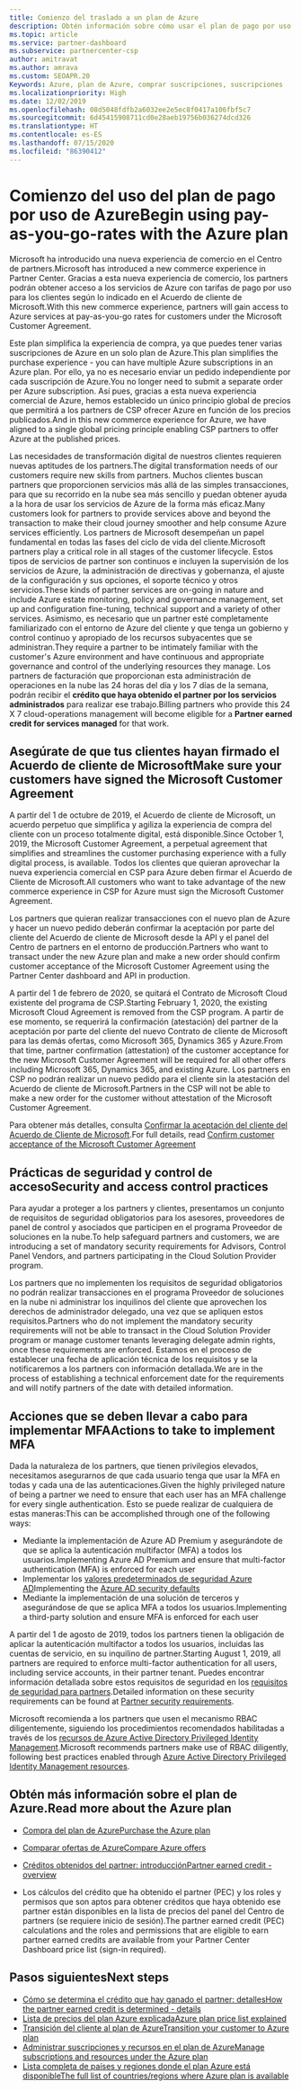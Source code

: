 ```yaml
---
title: Comienzo del traslado a un plan de Azure
description: Obtén información sobre cómo usar el plan de pago por uso de Azure, incluidos los primeros pasos, las precauciones de seguridad y cómo empezar.
ms.topic: article
ms.service: partner-dashboard
ms.subservice: partnercenter-csp
author: amitravat
ms.author: amrava
ms.custom: SEOAPR.20
Keywords: Azure, plan de Azure, comprar suscripciones, suscripciones
ms.localizationpriority: High
ms.date: 12/02/2019
ms.openlocfilehash: 08d5048fdfb2a6032ee2e5ec8f0417a106fbf5c7
ms.sourcegitcommit: 6d45415908711cd0e28aeb19756b036274dcd326
ms.translationtype: HT
ms.contentlocale: es-ES
ms.lasthandoff: 07/15/2020
ms.locfileid: "86390412"
---
```

# <a name="begin-using-pay-as-you-go-rates-with-the-azure-plan"></a><span data-ttu-id="0798e-104">Comienzo del uso del plan de pago por uso de Azure</span><span class="sxs-lookup"><span data-stu-id="0798e-104">Begin using pay-as-you-go-rates with the Azure plan</span></span>

<span data-ttu-id="0798e-105">Microsoft ha introducido una nueva experiencia de comercio en el Centro de partners.</span><span class="sxs-lookup"><span data-stu-id="0798e-105">Microsoft has introduced a new commerce experience in Partner Center.</span></span>  <span data-ttu-id="0798e-106">Gracias a esta nueva experiencia de comercio, los partners podrán obtener acceso a los servicios de Azure con tarifas de pago por uso para los clientes según lo indicado en el Acuerdo de cliente de Microsoft.</span><span class="sxs-lookup"><span data-stu-id="0798e-106">With this new commerce experience, partners will gain access to Azure services at pay-as-you-go rates for customers under the Microsoft Customer Agreement.</span></span>

<span data-ttu-id="0798e-107">Este plan simplifica la experiencia de compra, ya que puedes tener varias suscripciones de Azure en un solo plan de Azure.</span><span class="sxs-lookup"><span data-stu-id="0798e-107">This plan simplifies the purchase experience - you can have multiple Azure subscriptions in an Azure plan.</span></span> <span data-ttu-id="0798e-108">Por ello, ya no es necesario enviar un pedido independiente por cada suscripción de Azure.</span><span class="sxs-lookup"><span data-stu-id="0798e-108">You no longer need to submit a separate order per Azure subscription.</span></span> <span data-ttu-id="0798e-109">Así pues, gracias a esta nueva experiencia comercial de Azure, hemos establecido un único principio global de precios que permitirá a los partners de CSP ofrecer Azure en función de los precios publicados.</span><span class="sxs-lookup"><span data-stu-id="0798e-109">And in this new commerce experience for Azure, we have aligned to a single global pricing principle enabling CSP partners to offer Azure at the published prices.</span></span>

<span data-ttu-id="0798e-110">Las necesidades de transformación digital de nuestros clientes requieren nuevas aptitudes de los partners.</span><span class="sxs-lookup"><span data-stu-id="0798e-110">The digital transformation needs of our customers require new skills from partners.</span></span> <span data-ttu-id="0798e-111">Muchos clientes buscan partners que proporcionen servicios más allá de las simples transacciones, para que su recorrido en la nube sea más sencillo y puedan obtener ayuda a la hora de usar los servicios de Azure de la forma más eficaz.</span><span class="sxs-lookup"><span data-stu-id="0798e-111">Many customers look for partners to provide services above and beyond the transaction to make their cloud journey smoother and help consume Azure services efficiently.</span></span> <span data-ttu-id="0798e-112">Los partners de Microsoft desempeñan un papel fundamental en todas las fases del ciclo de vida del cliente.</span><span class="sxs-lookup"><span data-stu-id="0798e-112">Microsoft partners play a critical role in all stages of the customer lifecycle.</span></span> <span data-ttu-id="0798e-113">Estos tipos de servicios de partner son continuos e incluyen la supervisión de los servicios de Azure, la administración de directivas y gobernanza, el ajuste de la configuración y sus opciones, el soporte técnico y otros servicios.</span><span class="sxs-lookup"><span data-stu-id="0798e-113">These kinds of partner services are on-going in nature and include Azure estate monitoring, policy and governance management, set up and configuration fine-tuning, technical support and a variety of other services.</span></span> <span data-ttu-id="0798e-114">Asimismo, es necesario que un partner esté completamente familiarizado con el entorno de Azure del cliente y que tenga un gobierno y control continuo y apropiado de los recursos subyacentes que se administran.</span><span class="sxs-lookup"><span data-stu-id="0798e-114">They require a partner to be intimately familiar with the customer's Azure environment and have continuous and appropriate governance and control of the underlying resources they manage.</span></span> <span data-ttu-id="0798e-115">Los partners de facturación que proporcionan esta administración de operaciones en la nube las 24 horas del día y los 7 días de la semana, podrán recibir el **crédito que haya obtenido el partner por los servicios administrados** para realizar ese trabajo.</span><span class="sxs-lookup"><span data-stu-id="0798e-115">Billing partners who provide this 24 X 7 cloud-operations management will become eligible for a **Partner earned credit for services managed** for that work.</span></span>

## <a name="make-sure-your-customers-have-signed-the-microsoft-customer-agreement"></a><span data-ttu-id="0798e-116">Asegúrate de que tus clientes hayan firmado el Acuerdo de cliente de Microsoft</span><span class="sxs-lookup"><span data-stu-id="0798e-116">Make sure your customers have signed the Microsoft Customer Agreement</span></span>

<span data-ttu-id="0798e-117">A partir del 1 de octubre de 2019, el Acuerdo de cliente de Microsoft, un acuerdo perpetuo que simplifica y agiliza la experiencia de compra del cliente con un proceso totalmente digital, está disponible.</span><span class="sxs-lookup"><span data-stu-id="0798e-117">Since October 1, 2019, the Microsoft Customer Agreement, a perpetual agreement that simplifies and streamlines the customer purchasing experience with a fully digital process, is available.</span></span> <span data-ttu-id="0798e-118">Todos los clientes que quieran aprovechar la nueva experiencia comercial en CSP para Azure deben firmar el Acuerdo de Cliente de Microsoft.</span><span class="sxs-lookup"><span data-stu-id="0798e-118">All customers who want to take advantage of the new commerce experience in CSP for Azure must sign the Microsoft Customer Agreement.</span></span>

<span data-ttu-id="0798e-119">Los partners que quieran realizar transacciones con el nuevo plan de Azure y hacer un nuevo pedido deberán confirmar la aceptación por parte del cliente del Acuerdo de cliente de Microsoft desde la API y el panel del Centro de partners en el entorno de producción.</span><span class="sxs-lookup"><span data-stu-id="0798e-119">Partners who want to transact under the new Azure plan and make a new order should confirm customer acceptance of the Microsoft Customer Agreement using the Partner Center dashboard and API in production.</span></span>

<span data-ttu-id="0798e-120">A partir del 1 de febrero de 2020, se quitará el Contrato de Microsoft Cloud existente del programa de CSP.</span><span class="sxs-lookup"><span data-stu-id="0798e-120">Starting February 1, 2020, the existing Microsoft Cloud Agreement is removed from the CSP program.</span></span> <span data-ttu-id="0798e-121">A partir de ese momento, se requerirá la confirmación (atestación) del partner de la aceptación por parte del cliente del nuevo Contrato de cliente de Microsoft para las demás ofertas, como Microsoft 365, Dynamics 365 y Azure.</span><span class="sxs-lookup"><span data-stu-id="0798e-121">From that time, partner confirmation (attestation) of the customer acceptance for the new Microsoft Customer Agreement will be required for all other offers including Microsoft 365, Dynamics 365, and existing Azure.</span></span> <span data-ttu-id="0798e-122">Los partners en CSP no podrán realizar un nuevo pedido para el cliente sin la atestación del Acuerdo de cliente de Microsoft.</span><span class="sxs-lookup"><span data-stu-id="0798e-122">Partners in the CSP will not be able to make a new order for the customer without attestation of the Microsoft Customer Agreement.</span></span>

<span data-ttu-id="0798e-123">Para obtener más detalles, consulta [Confirmar la aceptación del cliente del Acuerdo de Cliente de Microsoft](confirm-customer-agreement.md).</span><span class="sxs-lookup"><span data-stu-id="0798e-123">For full details, read [Confirm customer acceptance of the Microsoft Customer Agreement](confirm-customer-agreement.md)</span></span>

## <a name="security-and-access-control-practices"></a><span data-ttu-id="0798e-124">Prácticas de seguridad y control de acceso</span><span class="sxs-lookup"><span data-stu-id="0798e-124">Security and access control practices</span></span>

<span data-ttu-id="0798e-125">Para ayudar a proteger a los partners y clientes, presentamos un conjunto de requisitos de seguridad obligatorios para los asesores, proveedores de panel de control y asociados que participen en el programa Proveedor de soluciones en la nube.</span><span class="sxs-lookup"><span data-stu-id="0798e-125">To help safeguard partners and customers, we are introducing a set of mandatory security requirements for Advisors, Control Panel Vendors, and partners participating in the Cloud Solution Provider program.</span></span>

<span data-ttu-id="0798e-126">Los partners que no implementen los requisitos de seguridad obligatorios no podrán realizar transacciones en el programa Proveedor de soluciones en la nube ni administrar los inquilinos del cliente que aprovechen los derechos de administrador delegado, una vez que se apliquen estos requisitos.</span><span class="sxs-lookup"><span data-stu-id="0798e-126">Partners who do not implement the mandatory security requirements will not be able to transact in the Cloud Solution Provider program or manage customer tenants leveraging delegate admin rights, once these requirements are enforced.</span></span> <span data-ttu-id="0798e-127">Estamos en el proceso de establecer una fecha de aplicación técnica de los requisitos y se la notificaremos a los partners con información detallada.</span><span class="sxs-lookup"><span data-stu-id="0798e-127">We are in the process of establishing a technical enforcement date for the requirements and will notify partners of the date with detailed information.</span></span>

## <a name="actions-to-take-to-implement-mfa"></a><span data-ttu-id="0798e-128">Acciones que se deben llevar a cabo para implementar MFA</span><span class="sxs-lookup"><span data-stu-id="0798e-128">Actions to take to implement MFA</span></span>

<span data-ttu-id="0798e-129">Dada la naturaleza de los partners, que tienen privilegios elevados, necesitamos asegurarnos de que cada usuario tenga que usar la MFA en todas y cada una de las autenticaciones.</span><span class="sxs-lookup"><span data-stu-id="0798e-129">Given the highly privileged nature of being a partner we need to ensure that each user has an MFA challenge for every single authentication.</span></span> <span data-ttu-id="0798e-130">Esto se puede realizar de cualquiera de estas maneras:</span><span class="sxs-lookup"><span data-stu-id="0798e-130">This can be accomplished through one of the following ways:</span></span>

- <span data-ttu-id="0798e-131">Mediante la implementación de Azure AD Premium y asegurándote de que se aplica la autenticación multifactor (MFA) a todos los usuarios.</span><span class="sxs-lookup"><span data-stu-id="0798e-131">Implementing Azure AD Premium and ensure that multi-factor authentication (MFA) is enforced for each user</span></span>
- <span data-ttu-id="0798e-132">Implementar los [valores predeterminados de seguridad Azure AD](https://docs.microsoft.com/azure/active-directory/conditional-access/concept-conditional-access-security-defaults)</span><span class="sxs-lookup"><span data-stu-id="0798e-132">Implementing the [Azure AD security defaults](https://docs.microsoft.com/azure/active-directory/conditional-access/concept-conditional-access-security-defaults)</span></span>
- <span data-ttu-id="0798e-133">Mediante la implementación de una solución de terceros y asegurándose de que se aplica MFA a todos los usuarios.</span><span class="sxs-lookup"><span data-stu-id="0798e-133">Implementing a third-party solution and ensure MFA is enforced for each user</span></span>

<span data-ttu-id="0798e-134">A partir del 1 de agosto de 2019, todos los partners tienen la obligación de aplicar la autenticación multifactor a todos los usuarios, incluidas las cuentas de servicio, en su inquilino de partner.</span><span class="sxs-lookup"><span data-stu-id="0798e-134">Starting August 1, 2019, all partners are required to enforce multi-factor authentication for all users, including service accounts, in their partner tenant.</span></span> <span data-ttu-id="0798e-135">Puedes encontrar información detallada sobre estos requisitos de seguridad en los [requisitos de seguridad para partners](https://docs.microsoft.com/partner-center/partner-security-requirements).</span><span class="sxs-lookup"><span data-stu-id="0798e-135">Detailed information on these security requirements can be found at [Partner security requirements](https://docs.microsoft.com/partner-center/partner-security-requirements).</span></span>

<span data-ttu-id="0798e-136">Microsoft recomienda a los partners que usen el mecanismo RBAC diligentemente, siguiendo los procedimientos recomendados habilitadas a través de los [recursos de Azure Active Directory Privileged Identity Management](https://docs.microsoft.com/azure/active-directory/privileged-identity-management/pim-configure).</span><span class="sxs-lookup"><span data-stu-id="0798e-136">Microsoft recommends partners make use of RBAC diligently, following best practices enabled through [Azure Active Directory Privileged Identity Management resources](https://docs.microsoft.com/azure/active-directory/privileged-identity-management/pim-configure).</span></span>

## <a name="read-more-about-the-azure-plan"></a><span data-ttu-id="0798e-137">Obtén más información sobre el plan de Azure.</span><span class="sxs-lookup"><span data-stu-id="0798e-137">Read more about the Azure plan</span></span>

- [<span data-ttu-id="0798e-138">Compra del plan de Azure</span><span class="sxs-lookup"><span data-stu-id="0798e-138">Purchase the Azure plan</span></span>](purchase-azure-plan.md)

- [<span data-ttu-id="0798e-139">Comparar ofertas de Azure</span><span class="sxs-lookup"><span data-stu-id="0798e-139">Compare Azure offers</span></span>](compare-azure-offers.md)

- [<span data-ttu-id="0798e-140">Créditos obtenidos del partner: introducción</span><span class="sxs-lookup"><span data-stu-id="0798e-140">Partner earned credit - overview</span></span>](partner-earned-credit.md)

- <span data-ttu-id="0798e-141">Los cálculos del crédito que ha obtenido el partner (PEC) y los roles y permisos que son aptos para obtener créditos que haya obtenido ese partner están disponibles en la lista de precios del panel del Centro de partners (se requiere inicio de sesión).</span><span class="sxs-lookup"><span data-stu-id="0798e-141">The partner earned credit (PEC) calculations and the roles and permissions that are eligible to earn partner earned credits are available from your Partner Center Dashboard price list (sign-in required).</span></span>

## <a name="next-steps"></a><span data-ttu-id="0798e-142">Pasos siguientes</span><span class="sxs-lookup"><span data-stu-id="0798e-142">Next steps</span></span> 

- [<span data-ttu-id="0798e-143">Cómo se determina el crédito que hay ganado el partner: detalles</span><span class="sxs-lookup"><span data-stu-id="0798e-143">How the partner earned credit is determined - details</span></span>](partner-earned-credit-explanation.md)
- [<span data-ttu-id="0798e-144">Lista de precios del plan Azure explicada</span><span class="sxs-lookup"><span data-stu-id="0798e-144">Azure plan price list explained</span></span>](azure-plan-price-list.md)
- [<span data-ttu-id="0798e-145">Transición del cliente al plan de Azure</span><span class="sxs-lookup"><span data-stu-id="0798e-145">Transition your customer to Azure plan</span></span>](azure-plan-transition.md)
- [<span data-ttu-id="0798e-146">Administrar suscripciones y recursos en el plan de Azure</span><span class="sxs-lookup"><span data-stu-id="0798e-146">Manage subscriptions and resources under the Azure plan</span></span>](azure-plan-manage.md)
- [<span data-ttu-id="0798e-147">Lista completa de países y regiones donde el plan Azure está disponible</span><span class="sxs-lookup"><span data-stu-id="0798e-147">The full list of countries/regions where Azure plan is available</span></span>](https://query.prod.cms.rt.microsoft.com/cms/api/am/binary/RE3QN0x)
